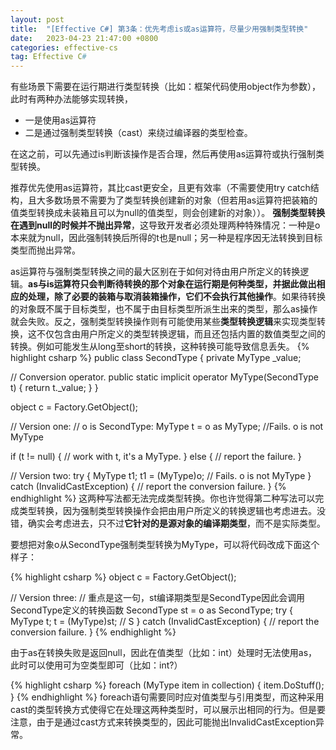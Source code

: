 ```yaml
---
layout: post
title:  "[Effective C#] 第3条：优先考虑is或as运算符，尽量少用强制类型转换"
date:   2023-04-23 21:47:00 +0800
categories: effective-cs
tag: Effective C#
---
```


有些场景下需要在运行期进行类型转换（比如：框架代码使用object作为参数），此时有两种办法能够实现转换，
- 一是使用as运算符
- 二是通过强制类型转换（cast）来绕过编译器的类型检查。

在这之前，可以先通过is判断该操作是否合理，然后再使用as运算符或执行强制类型转换。

推荐优先使用as运算符，其比cast更安全，且更有效率（不需要使用try catch结构，且大多数场景不需要为了类型转换创建新的对象（但若用as运算符把装箱的值类型转换成未装箱且可以为null的值类型，则会创建新的对象））。
**强制类型转换在遇到null的时候并不抛出异常**，这导致开发者必须处理两种特殊情况：一种是o本来就为null，因此强制转换后所得的t也是null；另一种是程序因无法转换到目标类型而抛出异常。

as运算符与强制类型转换之间的最大区别在于如何对待由用户所定义的转换逻辑。**as与is运算符只会判断待转换的那个对象在运行期是何种类型，并据此做出相应的处理，除了必要的装箱与取消装箱操作，它们不会执行其他操作**。如果待转换的对象既不属于目标类型，也不属于由目标类型所派生出来的类型，那么as操作就会失败。反之，强制类型转换操作则有可能使用某些**类型转换逻辑**来实现类型转换，这不仅包含由用户所定义的类型转换逻辑，而且还包括内置的数值类型之间的转换。例如可能发生从long至short的转换，这种转换可能导致信息丢失。
{% highlight csharp %}
public class SecondType
{
  private MyType _value;

  // Conversion operator.
  public static implicit operator MyType(SecondType t)
  {
    return t._value;
  }
}

object c = Factory.GetObject();

// Version one:
// o is SecondType:
MyType t = o as MyType; //Fails. o is not MyType

if (t != null)
{
  // work with t, it's a MyType.
}
else 
{
  // report the failure.
}

// Version two:
try
{
  MyType t1;
  t1 = (MyType)o; // Fails. o is not MyType
}
catch (InvalidCastException)
{
  // report the conversion failure.
}
{% endhighlight %}
这两种写法都无法完成类型转换。你也许觉得第二种写法可以完成类型转换，因为强制类型转换操作会把由用户所定义的转换逻辑也考虑进去。没错，确实会考虑进去，只不过**它针对的是源对象的编译期类型**，而不是实际类型。

要想把对象o从SecondType强制类型转换为MyType，可以将代码改成下面这个样子：

{% highlight csharp %}
object c = Factory.GetObject();

// Version three:
// 重点是这一句，st编译期类型是SecondType因此会调用SecondType定义的转换函数
SecondType st = o as SecondType; 
try
{
  MyType t;
  t = (MyType)st; // S
}
catch (InvalidCastException)
{
  // report the conversion failure.
}
{% endhighlight %}

由于as在转换失败是返回null，因此在值类型（比如：int）处理时无法使用as，此时可以使用可为空类型即可（比如：int?）

{% highlight csharp %}
foreach (MyType item in collection)
{
  item.DoStuff();
}
{% endhighlight %}
foreach语句需要同时应对值类型与引用类型，而这种采用cast的类型转换方式使得它在处理这两种类型时，可以展示出相同的行为。但是要注意，由于是通过cast方式来转换类型的，因此可能抛出InvalidCastException异常。